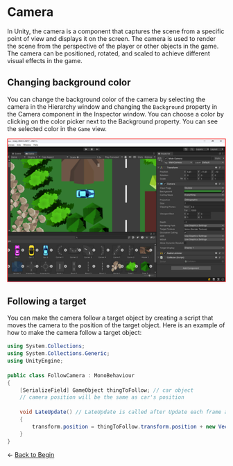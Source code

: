# Camera

In Unity, the camera is a component that captures the scene from a specific point of view and displays it on the screen. The camera is used to render the scene from the perspective of the player or other objects in the game. The camera can be positioned, rotated, and scaled to achieve different visual effects in the game.

## Changing background color

You can change the background color of the camera by selecting the camera in the Hierarchy window and changing the `Background` property in the Camera component in the Inspector window. You can choose a color by clicking on the color picker next to the Background property. You can see the selected color in the `Game` view.

![Changing background color](./camera_bg.png)

## Following a target

You can make the camera follow a target object by creating a script that moves the camera to the position of the target object. Here is an example of how to make the camera follow a target object:

```csharp
using System.Collections;
using System.Collections.Generic;
using UnityEngine;

public class FollowCamera : MonoBehaviour
{
    [SerializeField] GameObject thingToFollow; // car object
    // camera position will be the same as car's position

    void LateUpdate() // LateUpdate is called after Update each frame and it is used to adjust the camera's position after the target Object position has been updated
    {
        transform.position = thingToFollow.transform.position + new Vector3(0, 0, -10);
    }
}
```

&larr; [Back to Begin](./readme.md)